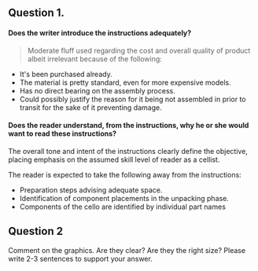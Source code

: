 ## Question 1. 
#### Does the writer introduce the instructions adequately?
> Moderate fluff used regarding the cost and overall quality of product albeit irrelevant because of the following:
 - It's been purchased already.
 - The material is pretty standard, even for more expensive models.
 - Has no direct bearing on the assembly process.
 - Could possibly justify the reason for it being not assembled in prior to transit for the sake of it preventing damage.

#### Does the reader understand, from the instructions,  why he or she would want to read these instructions?
The overall tone and intent of the instructions clearly define the objective, placing emphasis on the assumed skill level of reader as a cellist.

 The reader is expected to take the following away from the instructions:
-  Preparation steps advising adequate space.
-	Identification of component placements in the unpacking phase. 
-	Components of the cello are identified by individual part names

## Question 2
Comment on the graphics.  Are they clear?  Are they the right size?  Please write 2-3 sentences to support your answer.

<!--stackedit_data:
eyJoaXN0b3J5IjpbLTEwMTE3MTY3NF19
-->